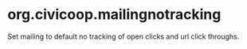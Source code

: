 # org.civicoop.mailingnotracking

Set mailing to default no tracking of open clicks and url click throughs. 
